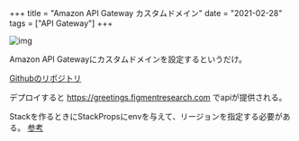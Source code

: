 +++
title = "Amazon API Gateway カスタムドメイン"
date = "2021-02-28"
tags = ["API Gateway"]
+++

![img](/img/2021/03/apigwdomain.png)

Amazon API Gatewayにカスタムドメインを設定するというだけ。

[Githubのリポジトリ](https://github.com/suzukiken/cdkapigwdomain)

デプロイすると https://greetings.figmentresearch.com でapiが提供される。

Stackを作るときにStackPropsにenvを与えて、リージョンを指定する必要がある。
[参考](https://docs.aws.amazon.com/cdk/latest/guide/environments.html)
